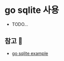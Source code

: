 # go sqlite 사용

+ TODO...


## 참고 💫
+ [go sqlite example](https://www.codeproject.com/Articles/5261771/Golang-SQLite-Simple-Example)
